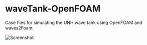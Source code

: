waveTank-OpenFOAM
=================

Case files for simulating the UNH wave tank using OpenFOAM and waves2Foam.

![Screenshot](http://i.imgur.com/eOtjsBA.jpg)

